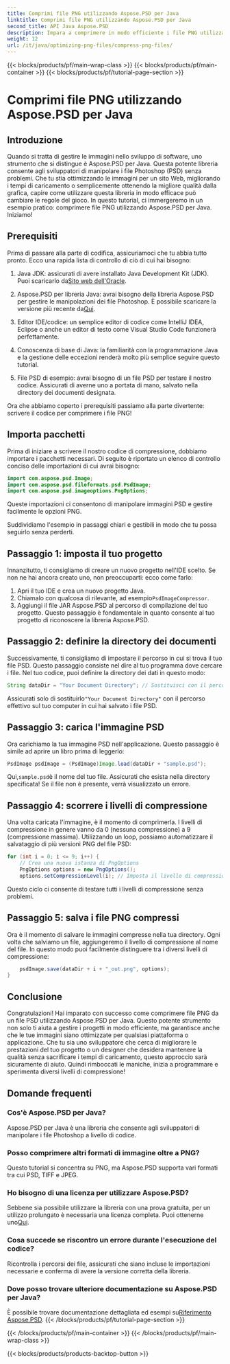 ```yaml
---
title: Comprimi file PNG utilizzando Aspose.PSD per Java
linktitle: Comprimi file PNG utilizzando Aspose.PSD per Java
second_title: API Java Aspose.PSD
description: Impara a comprimere in modo efficiente i file PNG utilizzando Aspose.PSD per Java. Questo tutorial ti guida attraverso l'implementazione del codice, garantendo una gestione ottimale dei file.
weight: 12
url: /it/java/optimizing-png-files/compress-png-files/
---
```


{{< blocks/products/pf/main-wrap-class >}}
{{< blocks/products/pf/main-container >}}
{{< blocks/products/pf/tutorial-page-section >}}

# Comprimi file PNG utilizzando Aspose.PSD per Java

## Introduzione

Quando si tratta di gestire le immagini nello sviluppo di software, uno strumento che si distingue è Aspose.PSD per Java. Questa potente libreria consente agli sviluppatori di manipolare i file Photoshop (PSD) senza problemi. Che tu stia ottimizzando le immagini per un sito Web, migliorando i tempi di caricamento o semplicemente ottenendo la migliore qualità dalla grafica, capire come utilizzare questa libreria in modo efficace può cambiare le regole del gioco. In questo tutorial, ci immergeremo in un esempio pratico: comprimere file PNG utilizzando Aspose.PSD per Java. Iniziamo!

## Prerequisiti

Prima di passare alla parte di codifica, assicuriamoci che tu abbia tutto pronto. Ecco una rapida lista di controllo di ciò di cui hai bisogno:

1.  Java JDK: assicurati di avere installato Java Development Kit (JDK). Puoi scaricarlo da[Sito web dell'Oracle](https://www.oracle.com/java/technologies/javase-jdk11-downloads.html).

2. Aspose.PSD per libreria Java: avrai bisogno della libreria Aspose.PSD per gestire le manipolazioni dei file Photoshop. È possibile scaricare la versione più recente da[Qui](https://releases.aspose.com/psd/java/).

3. Editor IDE/codice: un semplice editor di codice come IntelliJ IDEA, Eclipse o anche un editor di testo come Visual Studio Code funzionerà perfettamente.

4. Conoscenza di base di Java: la familiarità con la programmazione Java e la gestione delle eccezioni renderà molto più semplice seguire questo tutorial.

5. File PSD di esempio: avrai bisogno di un file PSD per testare il nostro codice. Assicurati di averne uno a portata di mano, salvato nella directory dei documenti designata.

Ora che abbiamo coperto i prerequisiti passiamo alla parte divertente: scrivere il codice per comprimere i file PNG!

## Importa pacchetti

Prima di iniziare a scrivere il nostro codice di compressione, dobbiamo importare i pacchetti necessari. Di seguito è riportato un elenco di controllo conciso delle importazioni di cui avrai bisogno:

```java
import com.aspose.psd.Image;
import com.aspose.psd.fileformats.psd.PsdImage;
import com.aspose.psd.imageoptions.PngOptions;
```

Queste importazioni ci consentono di manipolare immagini PSD e gestire facilmente le opzioni PNG.

Suddividiamo l'esempio in passaggi chiari e gestibili in modo che tu possa seguirlo senza perderti. 

## Passaggio 1: imposta il tuo progetto

Innanzitutto, ti consigliamo di creare un nuovo progetto nell'IDE scelto. Se non ne hai ancora creato uno, non preoccuparti: ecco come farlo:

1. Apri il tuo IDE e crea un nuovo progetto Java.
2.  Chiamalo con qualcosa di rilevante, ad esempio`PsdImageCompressor`.
3. Aggiungi il file JAR Aspose.PSD al percorso di compilazione del tuo progetto. Questo passaggio è fondamentale in quanto consente al tuo progetto di riconoscere la libreria Aspose.PSD.

## Passaggio 2: definire la directory dei documenti

Successivamente, ti consigliamo di impostare il percorso in cui si trova il tuo file PSD. Questo passaggio consiste nel dire al tuo programma dove cercare i file. Nel tuo codice, puoi definire la directory dei dati in questo modo:

```java
String dataDir = "Your Document Directory"; // Sostituisci con il percorso effettivo
```

 Assicurati solo di sostituirlo`"Your Document Directory"` con il percorso effettivo sul tuo computer in cui hai salvato i file PSD.

## Passaggio 3: carica l'immagine PSD

Ora carichiamo la tua immagine PSD nell'applicazione. Questo passaggio è simile ad aprire un libro prima di leggerlo:

```java
PsdImage psdImage = (PsdImage)Image.load(dataDir + "sample.psd");
```

 Qui,`sample.psd`è il nome del tuo file. Assicurati che esista nella directory specificata! Se il file non è presente, verrà visualizzato un errore.

## Passaggio 4: scorrere i livelli di compressione

Una volta caricata l'immagine, è il momento di comprimerla. I livelli di compressione in genere vanno da 0 (nessuna compressione) a 9 (compressione massima). Utilizzando un loop, possiamo automatizzare il salvataggio di più versioni PNG del file PSD:

```java
for (int i = 0; i <= 9; i++) {
    // Crea una nuova istanza di PngOptions
    PngOptions options = new PngOptions();
    options.setCompressionLevel(i); // Imposta il livello di compressione
```

Questo ciclo ci consente di testare tutti i livelli di compressione senza problemi. 

## Passaggio 5: salva i file PNG compressi

Ora è il momento di salvare le immagini compresse nella tua directory. Ogni volta che salviamo un file, aggiungeremo il livello di compressione al nome del file. In questo modo puoi facilmente distinguere tra i diversi livelli di compressione:

```java
    psdImage.save(dataDir + i + "_out.png", options);
}
```

## Conclusione

Congratulazioni! Hai imparato con successo come comprimere file PNG da un file PSD utilizzando Aspose.PSD per Java. Questo potente strumento non solo ti aiuta a gestire i progetti in modo efficiente, ma garantisce anche che le tue immagini siano ottimizzate per qualsiasi piattaforma o applicazione. Che tu sia uno sviluppatore che cerca di migliorare le prestazioni del tuo progetto o un designer che desidera mantenere la qualità senza sacrificare i tempi di caricamento, questo approccio sarà sicuramente di aiuto. Quindi rimboccati le maniche, inizia a programmare e sperimenta diversi livelli di compressione! 

## Domande frequenti

### Cos'è Aspose.PSD per Java?  
Aspose.PSD per Java è una libreria che consente agli sviluppatori di manipolare i file Photoshop a livello di codice.

### Posso comprimere altri formati di immagine oltre a PNG?  
Questo tutorial si concentra su PNG, ma Aspose.PSD supporta vari formati tra cui PSD, TIFF e JPEG.

### Ho bisogno di una licenza per utilizzare Aspose.PSD?  
 Sebbene sia possibile utilizzare la libreria con una prova gratuita, per un utilizzo prolungato è necessaria una licenza completa. Puoi ottenerne uno[Qui](https://purchase.aspose.com/buy).

### Cosa succede se riscontro un errore durante l'esecuzione del codice?  
Ricontrolla i percorsi dei file, assicurati che siano incluse le importazioni necessarie e conferma di avere la versione corretta della libreria.

### Dove posso trovare ulteriore documentazione su Aspose.PSD per Java?  
 È possibile trovare documentazione dettagliata ed esempi su[Riferimento Aspose.PSD](https://reference.aspose.com/psd/java/).
{{< /blocks/products/pf/tutorial-page-section >}}

{{< /blocks/products/pf/main-container >}}
{{< /blocks/products/pf/main-wrap-class >}}

{{< blocks/products/products-backtop-button >}}
